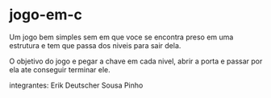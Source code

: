 # jogo-em-c


Um jogo bem simples sem em que voce se encontra preso em uma estrutura e tem que passa dos niveis para sair dela.

O objetivo do jogo e pegar a chave em cada nivel, abrir a porta e passar por ela ate conseguir terminar ele.

integrantes: Erik Deutscher Sousa Pinho
             
